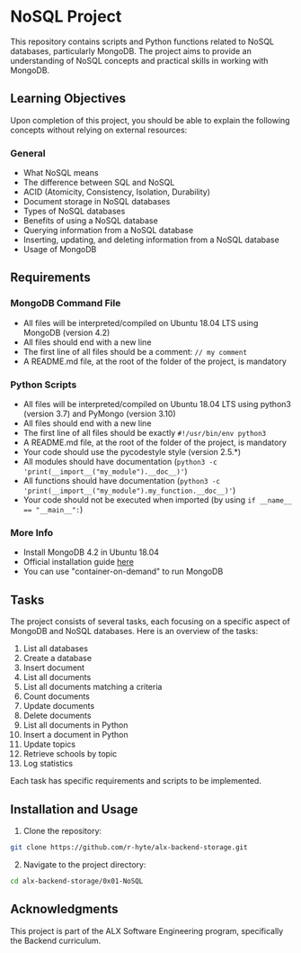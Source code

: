 # NoSQL Project

This repository contains scripts and Python functions related to NoSQL databases, particularly MongoDB. The project aims to provide an understanding of NoSQL concepts and practical skills in working with MongoDB.

## Learning Objectives

Upon completion of this project, you should be able to explain the following concepts without relying on external resources:

### General
- What NoSQL means
- The difference between SQL and NoSQL
- ACID (Atomicity, Consistency, Isolation, Durability)
- Document storage in NoSQL databases
- Types of NoSQL databases
- Benefits of using a NoSQL database
- Querying information from a NoSQL database
- Inserting, updating, and deleting information from a NoSQL database
- Usage of MongoDB

## Requirements
### MongoDB Command File
- All files will be interpreted/compiled on Ubuntu 18.04 LTS using MongoDB (version 4.2)
- All files should end with a new line
- The first line of all files should be a comment: `// my comment`
- A README.md file, at the root of the folder of the project, is mandatory

### Python Scripts
- All files will be interpreted/compiled on Ubuntu 18.04 LTS using python3 (version 3.7) and PyMongo (version 3.10)
- All files should end with a new line
- The first line of all files should be exactly `#!/usr/bin/env python3`
- A README.md file, at the root of the folder of the project, is mandatory
- Your code should use the pycodestyle style (version 2.5.*)
- All modules should have documentation (`python3 -c 'print(__import__("my_module").__doc__)'`)
- All functions should have documentation (`python3 -c 'print(__import__("my_module").my_function.__doc__)'`)
- Your code should not be executed when imported (by using `if __name__ == "__main__":`)

### More Info
- Install MongoDB 4.2 in Ubuntu 18.04
- Official installation guide [here](https://docs.mongodb.com/manual/tutorial/install-mongodb-on-ubuntu/)
- You can use "container-on-demand" to run MongoDB

## Tasks
The project consists of several tasks, each focusing on a specific aspect of MongoDB and NoSQL databases. Here is an overview of the tasks:

1. List all databases
2. Create a database
3. Insert document
4. List all documents
5. List all documents matching a criteria
6. Count documents
7. Update documents
8. Delete documents
9. List all documents in Python
10. Insert a document in Python
11. Update topics
12. Retrieve schools by topic
13. Log statistics

Each task has specific requirements and scripts to be implemented.

## Installation and Usage
1. Clone the repository:

```bash
git clone https://github.com/r-hyte/alx-backend-storage.git
```

2. Navigate to the project directory:
```bash
cd alx-backend-storage/0x01-NoSQL
```

## Acknowledgments
This project is part of the ALX Software Engineering program, specifically the Backend curriculum.

